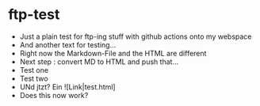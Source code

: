 # ftp-test

* Just a plain test for ftp-ing stuff with github actions onto my webspace
* And another text for testing...
* Right now the Markdown-File and the HTML are different
* Next step : convert MD to HTML and push that...
* Test one
* Test two
* UNd jtzt? Ein ![Link|test.html] 
* Does this now work?
